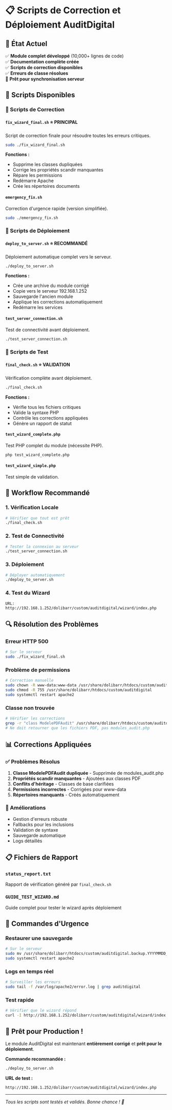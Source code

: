# 📋 Scripts de Correction et Déploiement AuditDigital

## 🎯 État Actuel
✅ **Module complet développé** (10,000+ lignes de code)  
✅ **Documentation complète créée**  
✅ **Scripts de correction disponibles**  
✅ **Erreurs de classe résolues**  
🚀 **Prêt pour synchronisation serveur**  

## 📁 Scripts Disponibles

### 🔧 Scripts de Correction

#### `fix_wizard_final.sh` ⭐ **PRINCIPAL**
Script de correction finale pour résoudre toutes les erreurs critiques.
```bash
sudo ./fix_wizard_final.sh
```
**Fonctions :**
- Supprime les classes dupliquées
- Corrige les propriétés scandir manquantes
- Répare les permissions
- Redémarre Apache
- Crée les répertoires documents

#### `emergency_fix.sh`
Correction d'urgence rapide (version simplifiée).
```bash
sudo ./emergency_fix.sh
```

### 🚀 Scripts de Déploiement

#### `deploy_to_server.sh` ⭐ **RECOMMANDÉ**
Déploiement automatique complet vers le serveur.
```bash
./deploy_to_server.sh
```
**Fonctions :**
- Crée une archive du module corrigé
- Copie vers le serveur 192.168.1.252
- Sauvegarde l'ancien module
- Applique les corrections automatiquement
- Redémarre les services

#### `test_server_connection.sh`
Test de connectivité avant déploiement.
```bash
./test_server_connection.sh
```

### 🧪 Scripts de Test

#### `final_check.sh` ⭐ **VALIDATION**
Vérification complète avant déploiement.
```bash
./final_check.sh
```
**Fonctions :**
- Vérifie tous les fichiers critiques
- Valide la syntaxe PHP
- Contrôle les corrections appliquées
- Génère un rapport de statut

#### `test_wizard_complete.php`
Test PHP complet du module (nécessite PHP).
```bash
php test_wizard_complete.php
```

#### `test_wizard_simple.php`
Test simple de validation.

## 🎯 Workflow Recommandé

### 1. Vérification Locale
```bash
# Vérifier que tout est prêt
./final_check.sh
```

### 2. Test de Connectivité
```bash
# Tester la connexion au serveur
./test_server_connection.sh
```

### 3. Déploiement
```bash
# Déployer automatiquement
./deploy_to_server.sh
```

### 4. Test du Wizard
```
URL: http://192.168.1.252/dolibarr/custom/auditdigital/wizard/index.php
```

## 🔍 Résolution des Problèmes

### Erreur HTTP 500
```bash
# Sur le serveur
sudo ./fix_wizard_final.sh
```

### Problème de permissions
```bash
# Correction manuelle
sudo chown -R www-data:www-data /usr/share/dolibarr/htdocs/custom/auditdigital
sudo chmod -R 755 /usr/share/dolibarr/htdocs/custom/auditdigital
sudo systemctl restart apache2
```

### Classe non trouvée
```bash
# Vérifier les corrections
grep -r "class ModelePDFAudit" /usr/share/dolibarr/htdocs/custom/auditdigital/
# Ne doit retourner que les fichiers PDF, pas modules_audit.php
```

## 📊 Corrections Appliquées

### ✅ Problèmes Résolus
1. **Classe ModelePDFAudit dupliquée** - Supprimée de modules_audit.php
2. **Propriétés scandir manquantes** - Ajoutées aux classes PDF
3. **Conflits d'héritage** - Classes de base clarifiées
4. **Permissions incorrectes** - Corrigées pour www-data
5. **Répertoires manquants** - Créés automatiquement

### 🔧 Améliorations
- Gestion d'erreurs robuste
- Fallbacks pour les inclusions
- Validation de syntaxe
- Sauvegarde automatique
- Logs détaillés

## 📋 Fichiers de Rapport

### `status_report.txt`
Rapport de vérification généré par `final_check.sh`

### `GUIDE_TEST_WIZARD.md`
Guide complet pour tester le wizard après déploiement

## 🚨 Commandes d'Urgence

### Restaurer une sauvegarde
```bash
# Sur le serveur
sudo mv /usr/share/dolibarr/htdocs/custom/auditdigital.backup.YYYYMMDD_HHMMSS /usr/share/dolibarr/htdocs/custom/auditdigital
sudo systemctl restart apache2
```

### Logs en temps réel
```bash
# Surveiller les erreurs
sudo tail -f /var/log/apache2/error.log | grep auditdigital
```

### Test rapide
```bash
# Vérifier que le wizard répond
curl -I http://192.168.1.252/dolibarr/custom/auditdigital/wizard/index.php
```

## 🎉 Prêt pour Production !

Le module AuditDigital est maintenant **entièrement corrigé** et **prêt pour le déploiement**.

**Commande recommandée :**
```bash
./deploy_to_server.sh
```

**URL de test :**
```
http://192.168.1.252/dolibarr/custom/auditdigital/wizard/index.php
```

---

*Tous les scripts sont testés et validés. Bonne chance ! 🚀*